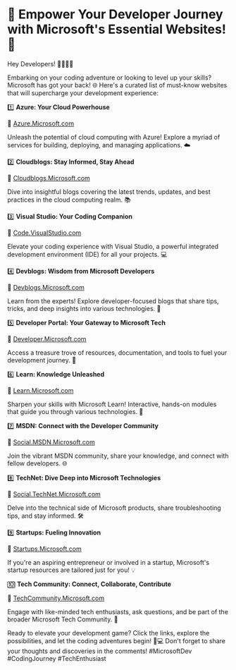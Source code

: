 # 🚀 Empower Your Developer Journey with Microsoft's Essential Websites! 🚀

Hey Developers! 👩‍💻👨‍💻

Embarking on your coding adventure or looking to level up your skills? Microsoft has got your back! 🌐 Here's a curated list of must-know websites that will supercharge your development experience:

1️⃣ **Azure: Your Cloud Powerhouse**

   🔗 [Azure.Microsoft.com](https://azure.microsoft.com/?WT.mc_id=academic&wt.mc_id=studentamb_282488)

   Unleash the potential of cloud computing with Azure! Explore a myriad of services for building, deploying, and managing applications. ☁️

2️⃣ **Cloudblogs: Stay Informed, Stay Ahead**

   🔗 [Cloudblogs.Microsoft.com](https://cloudblogs.microsoft.com/?WT.mc_id=academic&wt.mc_id=studentamb_282488)

   Dive into insightful blogs covering the latest trends, updates, and best practices in the cloud computing realm. 📚

3️⃣ **Visual Studio: Your Coding Companion**

   🔗 [Code.VisualStudio.com](https://code.visualstudio.com/?WT.mc_id=academic&wt.mc_id=studentamb_282488)

   Elevate your coding experience with Visual Studio, a powerful integrated development environment (IDE) for all your projects. 💻

4️⃣ **Devblogs: Wisdom from Microsoft Developers**

   🔗 [Devblogs.Microsoft.com](https://devblogs.microsoft.com/?WT.mc_id=academic&wt.mc_id=studentamb_282488)

   Learn from the experts! Explore developer-focused blogs that share tips, tricks, and deep insights into various technologies. 🧠

5️⃣ **Developer Portal: Your Gateway to Microsoft Tech**

   🔗 [Developer.Microsoft.com](https://developer.microsoft.com/?WT.mc_id=academic&wt.mc_id=studentamb_282488)

   Access a treasure trove of resources, documentation, and tools to fuel your development journey. 🚀

6️⃣ **Learn: Knowledge Unleashed**

   🔗 [Learn.Microsoft.com](https://learn.microsoft.com/?WT.mc_id=academic&wt.mc_id=studentamb_282488)

   Sharpen your skills with Microsoft Learn! Interactive, hands-on modules that guide you through various technologies. 📖

7️⃣ **MSDN: Connect with the Developer Community**

   🔗 [Social.MSDN.Microsoft.com](https://social.msdn.microsoft.com/?WT.mc_id=academic&wt.mc_id=studentamb_282488)

   Join the vibrant MSDN community, share your knowledge, and connect with fellow developers. 🌐

8️⃣ **TechNet: Dive Deep into Microsoft Technologies**

   🔗 [Social.TechNet.Microsoft.com](https://social.technet.microsoft.com/?WT.mc_id=academic&wt.mc_id=studentamb_282488)

   Delve into the technical side of Microsoft products, share troubleshooting tips, and stay informed. 🛠️

9️⃣ **Startups: Fueling Innovation**

   🔗 [Startups.Microsoft.com](https://startups.microsoft.com/?WT.mc_id=academic&wt.mc_id=studentamb_282488)

   If you're an aspiring entrepreneur or involved in a startup, Microsoft's startup resources are tailored just for you! 💡

🔟 **Tech Community: Connect, Collaborate, Contribute**

   🔗 [TechCommunity.Microsoft.com](https://techcommunity.microsoft.com/?WT.mc_id=academic&wt.mc_id=studentamb_282488)

   Engage with like-minded tech enthusiasts, ask questions, and be part of the broader Microsoft Tech Community. 🤝

Ready to elevate your development game? Click the links, explore the possibilities, and let the coding adventures begin! 🚀💻 Don't forget to share your thoughts and discoveries in the comments! #MicrosoftDev #CodingJourney #TechEnthusiast
